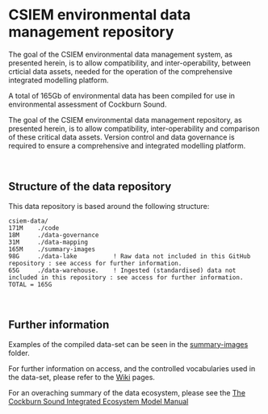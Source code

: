 # CSIEM environmental data management repository

The goal of the CSIEM environmental data management system, as presented herein, is to allow compatibility, and inter-operability, between crticial data assets, needed for the operation of the comprehensive integrated modelling platform.

A total of 165Gb of environmental data has been compiled for use in environmental assessment of Cockburn Sound.

The goal of the CSIEM environmental data management repository, as presented herein, is to allow compatibility, inter-operability and comparison of these critical data assets. Version control and data governance is required to ensure a comprehensive and integrated modelling platform. 

<br>

## Structure of the data repository

This data repository is based around the following structure:

```
csiem-data/
171M    ./code
18M     ./data-governance
31M     ./data-mapping
165M    ./summary-images
98G     ./data-lake          ! Raw data not included in this GitHub repository : see access for further information. 
65G     ./data-warehouse.    ! Ingested (standardised) data not included in this repository : see access for further information. 
TOTAL = 165G	
```

<br>

## Further information

Examples of the compiled data-set can be seen in the [summary-images](https://github.com/SEAF-CS/csiem-data/blob/main/summary-images/2013_2024/SAL/0002_CS_KSMid.png) folder.

For further information on access, and the controlled vocabularies used in the data-set, please refer to the [Wiki](https://github.com/SEAF-CS/csiem-data/wiki) pages.

For an overaching summary of the data ecosystem, please see the [The Cockburn Sound Integrated Ecosystem Model Manual](https://aquaticecodynamics.github.io/csiem-science/index.html)
